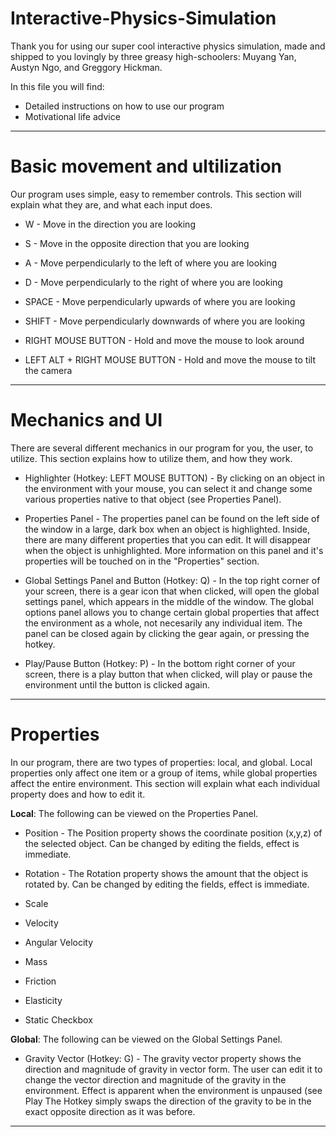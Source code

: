 # Interactive-Physics-Simulation

Thank you for using our super cool interactive physics simulation, made and shipped to you lovingly by three greasy high-schoolers: Muyang Yan, Austyn Ngo, and Greggory Hickman.

In this file you will find:
- Detailed instructions on how to use our program
- Motivational life advice

----------------------

# Basic movement and ultilization
Our program uses simple, easy to remember controls. This section will explain what they are, and what each input does.

- W - Move in the direction you are looking

- S - Move in the opposite direction that you are looking

- A - Move perpendicularly to the left of where you are looking

- D - Move perpendicularly to the right of where you are looking

- SPACE - Move perpendicularly upwards of where you are looking

- SHIFT - Move perpendicularly downwards of where you are looking

- RIGHT MOUSE BUTTON - Hold and move the mouse to look around

- LEFT ALT + RIGHT MOUSE BUTTON - Hold and move the mouse to tilt the camera

-----------------------

# Mechanics and UI
There are several different mechanics in our program for you, the user, to utilize. This section explains how to utilize them, and how they work.

- Highlighter (Hotkey: LEFT MOUSE BUTTON) - By clicking on an object in the environment with your mouse, you can select it and change some various properties native to that object (see Properties Panel).

- Properties Panel - The properties panel can be found on the left side of the window in a large, dark box when an object is highlighted. Inside, there are many different properties that you can edit. It will disappear when the object is unhighlighted. More information on this panel and it's properties will be touched on in the "Properties" section.

- Global Settings Panel and Button (Hotkey: Q) - In the top right corner of your screen, there is a gear icon that when clicked, will open the global settings panel, which appears in the middle of the window. The global options panel allows you to change certain global properties that affect the environment as a whole, not necesarily any individual item. The panel can be closed again by clicking the gear again, or pressing the hotkey.

- Play/Pause Button (Hotkey: P) - In the bottom right corner of your screen, there is a play button that when clicked, will play or pause the environment until the button is clicked again.

-----------------------

# Properties
In our program, there are two types of properties: local, and global. Local properties only affect one item or a group of items, while global properties affect the entire environment. This section will explain what each individual property does and how to edit it.

**Local**: 
The following can be viewed on the Properties Panel.

- Position - The Position property shows the coordinate position (x,y,z) of the selected object. Can be changed by editing the fields, effect is immediate.

- Rotation - The Rotation property shows the amount that the object is rotated by. Can be changed by editing the fields, effect is immediate.

- Scale

- Velocity

- Angular Velocity

- Mass

- Friction

- Elasticity

- Static Checkbox

**Global**: 
The following can be viewed on the Global Settings Panel.

- Gravity Vector (Hotkey: G) - The gravity vector property shows the direction and magnitude of gravity in vector form. The user can edit it to change the vector direction and magnitude of the gravity in the environment. Effect is apparent when the environment is unpaused (see Play The Hotkey simply swaps the direction of the gravity to be in the exact opposite direction as it was before.

-----------------------
